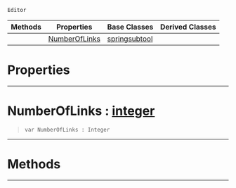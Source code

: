  `Editor`

|Methods|Properties|Base Classes|Derived Classes|
|---|---|---|---|
| |[ NumberOfLinks](https://plasmaengine.github.io/PlasmaDocs/Plasma1/C++/code_reference/class_reference/ropecreatorsubtool.md#numberoflinks-plasma-engin)|[springsubtool](https://plasmaengine.github.io/PlasmaDocs/Plasma1/C++/code_reference/class_reference/springsubtool.md)| |


 #  Properties


---  
 #  NumberOfLinks : [integer](https://plasmaengine.github.io/PlasmaDocs/Plasma1/C++/code_reference/lightning_base_types/integer.md)

> 
> ``` lang=cpp, name=Lightning
> var NumberOfLinks : Integer


---  
 #  Methods


---  
 

 